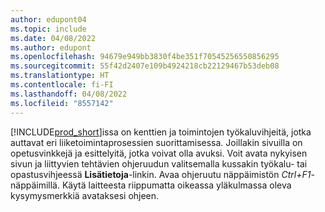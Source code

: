 ```yaml
---
author: edupont04
ms.topic: include
ms.date: 04/08/2022
ms.author: edupont
ms.openlocfilehash: 94679e949bb3830f4be351f70545256550856295
ms.sourcegitcommit: 55f42d2407e109b4924218cb22129467b53deb08
ms.translationtype: HT
ms.contentlocale: fi-FI
ms.lasthandoff: 04/08/2022
ms.locfileid: "8557142"
---
```

[!INCLUDE[prod_short](prod_short.md)]issa on kenttien ja toimintojen työkaluvihjeitä, jotka auttavat eri liiketoimintaprosessien suorittamisessa. Joillakin sivuilla on opetusvinkkejä ja esittelyitä, jotka voivat olla avuksi. Voit avata nykyisen sivun ja liittyvien tehtävien ohjeruudun valitsemalla kussakin työkalu- tai opastusvihjeessä **Lisätietoja**-linkin. Avaa ohjeruutu näppäimistön *Ctrl+F1*-näppäimillä. Käytä laitteesta riippumatta oikeassa yläkulmassa oleva kysymysmerkkiä avataksesi ohjeen.  
